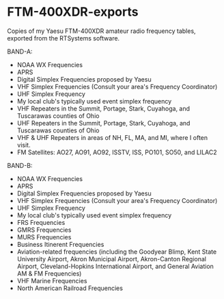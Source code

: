# FTM-400XDR-exports
Copies of my Yaesu FTM-400XDR amateur radio frequency tables, exported from the RTSystems software.

BAND-A:
- NOAA WX Frequencies
- APRS
- Digital Simplex Frequencies proposed by Yaesu
- VHF Simplex Frequencies (Consult your area's Frequency Coordinator)
- UHF Simplex Frequency
- My local club's typically used event simplex frequency
- VHF Repeaters in the Summit, Portage, Stark, Cuyahoga, and Tuscarawas counties of Ohio
- UHF Repeaters in the Summit, Portage, Stark, Cuyahoga, and Tuscarawas counties of Ohio
- VHF & UHF Repeaters in areas of NH, FL, MA, and MI, where I often visit.
- FM Satellites: AO27, AO91, AO92, ISSTV, ISS, PO101, SO50, and LILAC2

BAND-B:
- NOAA WX Frequencies
- APRS
- Digital Simplex Frequencies proposed by Yaesu
- VHF Simplex Frequencies (Consult your area's Frequency Coordinator)
- UHF Simplex Frequency
- My local club's typically used event simplex frequency
- FRS Frequencies
- GMRS Frequencies
- MURS Frequencies
- Business Itinerent Frequencies
- Aviation-related frequencies (including the Goodyear Blimp, Kent State University Airport, Akron Municipal Airport, Akron-Canton Regional Airport, Cleveland-Hopkins International Airport, and General Aviation AM & FM Frequencies)
- VHF Marine Frequencies
- North American Railroad Frequencies
